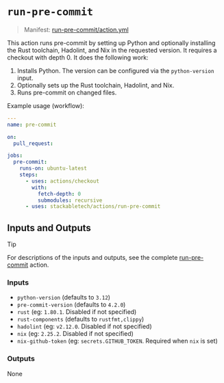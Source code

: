 # `run-pre-commit`

> Manifest: [run-pre-commit/action.yml][run-pre-commit]

This action runs pre-commit by setting up Python and optionally installing the Rust toolchain,
Hadolint, and Nix in the requested version. It requires a checkout with depth 0. It does the
following work:

1. Installs Python. The version can be configured via the `python-version` input.
2. Optionally sets up the Rust toolchain, Hadolint, and Nix.
3. Runs pre-commit on changed files.

Example usage (workflow):

```yaml
---
name: pre-commit

on:
  pull_request:

jobs:
  pre-commit:
    runs-on: ubuntu-latest
    steps:
      - uses: actions/checkout
        with:
          fetch-depth: 0
          submodules: recursive
      - uses: stackabletech/actions/run-pre-commit
```

## Inputs and Outputs

> [!TIP]
> For descriptions of the inputs and outputs, see the complete [run-pre-commit] action.

### Inputs

- `python-version` (defaults to `3.12`)
- `pre-commit-version` (defaults to `4.2.0`)
- `rust` (eg: `1.80.1`. Disabled if not specified)
- `rust-components` (defaults to `rustfmt,clippy`)
- `hadolint` (eg: `v2.12.0`. Disabled if not specified)
- `nix` (eg: `2.25.2`. Disabled if not specified)
- `nix-github-token` (eg: `secrets.GITHUB_TOKEN`. Required when `nix` is set)

### Outputs

None

[run-pre-commit]: ./action.yml
